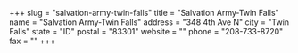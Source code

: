 +++
slug = "salvation-army-twin-falls"
title = "Salvation Army-Twin Falls"
name = "Salvation Army-Twin Falls"
address = "348 4th Ave N"
city = "Twin Falls"
state = "ID"
postal = "83301"
website = ""
phone = "208-733-8720"
fax = ""
+++
